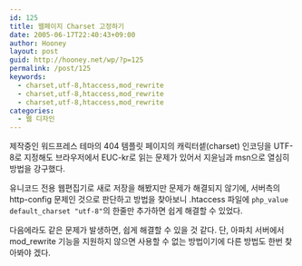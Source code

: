 ```yaml
---
id: 125
title: 웹페이지 Charset 고정하기
date: 2005-06-17T22:40:43+09:00
author: Hooney
layout: post
guid: http://hooney.net/wp/?p=125
permalink: /post/125
keywords:
  - charset,utf-8,htaccess,mod_rewrite
  - charset,utf-8,htaccess,mod_rewrite
  - charset,utf-8,htaccess,mod_rewrite
categories:
  - 웹 디자인
---
```

제작중인 워드프레스 테마의 404 템플릿 페이지의 캐릭터셑(charset) 인코딩을 UTF-8로 지정해도 브라우저에서 EUC-kr로 읽는 문제가 있어서 지윤님과 msn으로 열심히 방법을 강구했다.

유니코드 전용 웹편집기로 새로 저장을 해봤지만 문제가 해결되지 않기에, 서버측의 http-config 문제인 것으로 판단하고 방법을 찾아보니 .htaccess 파일에 `php_value default_charset "utf-8"`의 한줄만 추가하면 쉽게 해결할 수 있었다.

다음에라도 같은 문제가 발생하면, 쉽게 해결할 수 있을 것 같다. 단, 아파치 서버에서 mod_rewrite 기능을 지원하지 않으면 사용할 수 없는 방법이기에 다른 방법도 한번 찾아봐야 겠다.